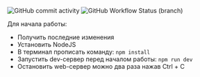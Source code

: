 ![GitHub commit activity](https://img.shields.io/github/commit-activity/m/softmain/sprint-front/vue-migrate?label=COMMITS&style=for-the-badge)
![GitHub Workflow Status (branch)](https://img.shields.io/github/workflow/status/softmain/sprint-front/ci/build?logo=github&style=for-the-badge)

Для начала работы:

- Получить последние изменения
- Установить NodeJS
- В терминал прописать команду: `npm install`
- Запустить dev-сервер перед началом работы: `npm run dev`
- Остановить web-сервер можно два раза нажав Ctrl + C
